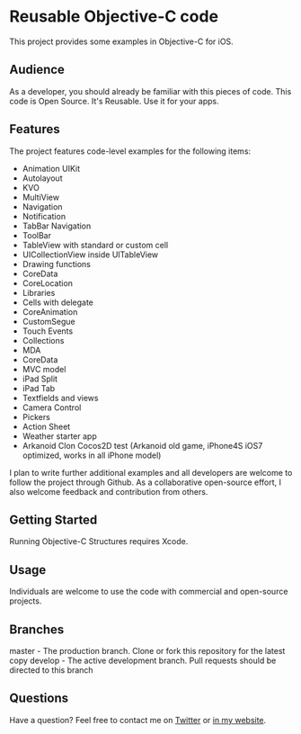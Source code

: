 Reusable Objective-C code 
====================

This project provides some examples in Objective-C for iOS. 

Audience
---------------------

As a developer, you should already be familiar with this pieces of code. This code is Open Source. It's Reusable. Use it for your apps.

Features
---------------------

The project features code-level examples for the following items:

+ Animation UIKit
+ Autolayout
+ KVO
+ MultiView
+ Navigation
+ Notification
+ TabBar Navigation
+ ToolBar
+ TableView with standard or custom cell
+ UICollectionView inside UITableView
+ Drawing functions
+ CoreData
+ CoreLocation
+ Libraries
+ Cells with delegate
+ CoreAnimation
+ CustomSegue
+ Touch Events
+ Collections
+ MDA
+ CoreData
+ MVC model
+ iPad Split
+ iPad Tab
+ Textfields and views
+ Camera Control
+ Pickers
+ Action Sheet
+ Weather starter app
+ Arkanoid Clon Cocos2D test
(Arkanoid old game, iPhone4S iOS7 optimized, works in all iPhone model)

I plan to write further additional examples and all developers are welcome to follow the project through Github. As a collaborative open-source effort, I also welcome feedback and contribution from others.


Getting Started
---------------------

Running Objective-C Structures requires Xcode.


Usage
---------------------

Individuals are welcome to use the code with commercial and open-source projects.


Branches
---------------------

master - The production branch. Clone or fork this repository for the latest copy
develop - The active development branch. Pull requests should be directed to this branch


Questions
---------------------

Have a question? Feel free to contact me on <a href="http://www.twitter.com/carlbutron" target="_blank">Twitter</a> or <a href="http://www.carlosbutron.es" target="_blank">in my website</a>.
